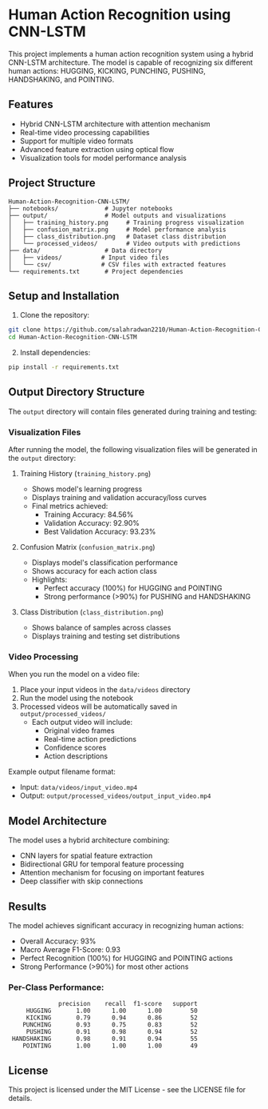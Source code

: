 # Human Action Recognition using CNN-LSTM

This project implements a human action recognition system using a hybrid CNN-LSTM architecture. The model is capable of recognizing six different human actions: HUGGING, KICKING, PUNCHING, PUSHING, HANDSHAKING, and POINTING.

## Features

- Hybrid CNN-LSTM architecture with attention mechanism
- Real-time video processing capabilities
- Support for multiple video formats
- Advanced feature extraction using optical flow
- Visualization tools for model performance analysis

## Project Structure

```
Human-Action-Recognition-CNN-LSTM/
├── notebooks/             # Jupyter notebooks
├── output/                # Model outputs and visualizations
│   ├── training_history.png     # Training progress visualization
│   ├── confusion_matrix.png     # Model performance analysis
│   ├── class_distribution.png   # Dataset class distribution
│   └── processed_videos/        # Video outputs with predictions
├── data/                  # Data directory
│   ├── videos/           # Input video files
│   └── csv/              # CSV files with extracted features
└── requirements.txt       # Project dependencies
```

## Setup and Installation

1. Clone the repository:
```bash
git clone https://github.com/salahradwan2210/Human-Action-Recognition-CNN-LSTM.git
cd Human-Action-Recognition-CNN-LSTM
```

2. Install dependencies:
```bash
pip install -r requirements.txt
```

## Output Directory Structure

The `output` directory will contain files generated during training and testing:

### Visualization Files
After running the model, the following visualization files will be generated in the `output` directory:

1. Training History (`training_history.png`)
   - Shows model's learning progress
   - Displays training and validation accuracy/loss curves
   - Final metrics achieved:
     - Training Accuracy: 84.56%
     - Validation Accuracy: 92.90%
     - Best Validation Accuracy: 93.23%

2. Confusion Matrix (`confusion_matrix.png`)
   - Displays model's classification performance
   - Shows accuracy for each action class
   - Highlights:
     - Perfect accuracy (100%) for HUGGING and POINTING
     - Strong performance (>90%) for PUSHING and HANDSHAKING

3. Class Distribution (`class_distribution.png`)
   - Shows balance of samples across classes
   - Displays training and testing set distributions

### Video Processing
When you run the model on a video file:
1. Place your input videos in the `data/videos` directory
2. Run the model using the notebook
3. Processed videos will be automatically saved in `output/processed_videos/`
   - Each output video will include:
     - Original video frames
     - Real-time action predictions
     - Confidence scores
     - Action descriptions

Example output filename format:
- Input: `data/videos/input_video.mp4`
- Output: `output/processed_videos/output_input_video.mp4`

## Model Architecture

The model uses a hybrid architecture combining:
- CNN layers for spatial feature extraction
- Bidirectional GRU for temporal feature processing
- Attention mechanism for focusing on important features
- Deep classifier with skip connections

## Results

The model achieves significant accuracy in recognizing human actions:
- Overall Accuracy: 93%
- Macro Average F1-Score: 0.93
- Perfect Recognition (100%) for HUGGING and POINTING actions
- Strong Performance (>90%) for most other actions

### Per-Class Performance:
```
              precision    recall  f1-score   support
     HUGGING       1.00      1.00      1.00        50
     KICKING       0.79      0.94      0.86        52
    PUNCHING       0.93      0.75      0.83        52
     PUSHING       0.91      0.98      0.94        52
 HANDSHAKING       0.98      0.91      0.94        55
    POINTING       1.00      1.00      1.00        49
```

## License

This project is licensed under the MIT License - see the LICENSE file for details. 
